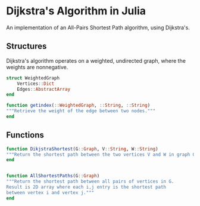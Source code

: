 # Dijkstra's Algorithm in Julia
An implementation of an All-Pairs Shortest Path algorithm, using Dijkstra's. 

## Structures
Dijkstra's algorithm operates on a weighted, undirected graph, where the weights are nonnegative.

```julia
struct WeightedGraph
    Vertices::Dict
    Edges::AbstractArray
end

function getindex(::WeightedGraph, ::String, ::String)
"""Retrieve the weight of the edge between two nodes."""
end
```

## Functions

```julia
function DikjstraShortest(G::Graph, V::String, W::String)
"""Return the shortest path between the two vertices V and W in graph G"""
end


function AllShortestPaths(G::Graph)
"""Return the shortest path between all pairs of vertices in G.
Result is 2D array where each i,j entry is the shortest path 
between vertex i and vertex j."""
end
```
